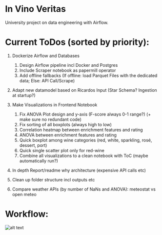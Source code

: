 # In Vino Veritas
University project on data engineering with Airflow.

# Current ToDos (sorted by priority):
1. Dockerize Airflow and Databases
    1. Design Airflow pipeline incl Docker and Postgres
    1. Include Scraper notebook as papermill operator
    1. Add offline fallbacks (If offline: load Parquet Files with the dedicated data; Else: API Call/Scrape)
       
1. Adapt new datamodel based on Ricardos Input (Star Schema? Ingestion at startup?)
       
1. Make Visualizations in Frontend Notebook
    1. Fix ANOVA Plot design and y-axis (F-score always 0-1 range?) (+ make sure no redundant code)
    1. Fix sorting of all boxplots (always high to low)
    1. Correlation heatmap between enrichment features and rating 
    1. ANOVA between enrichment features and rating
    1. Quick boxplot among wine categories (red, white, sparkling, rosé, dessert, port)
    1. Quick single scatter plot only for red-wine
    1. Combine all visualizations to a clean notebook with ToC (maybe automatically run?)
  
1. In depth Report/readme why architecture (expensive API calls etc)
1. Clean up folder structure incl outputs etc
1. Compare weather APIs (by number of NaNs and ANOVA): meteostat vs open meteo



# Workflow:

![alt text](https://github.com/trashpanda-ai/In_vino_veritas/blob/main/ressources/Flow%20Diagram.png?raw=true)

